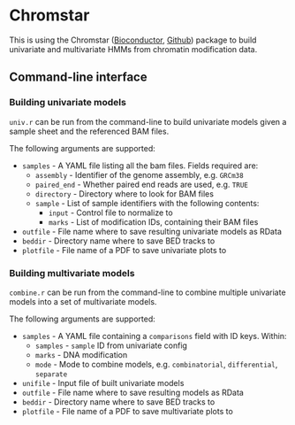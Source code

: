 Chromstar
=========

This is using the Chromstar
([Bioconductor](http://bioconductor.org/packages/release/bioc/html/chromstaR.html),
[Github](https://github.com/ataudt/chromstaR)) package to build univariate and
multivariate HMMs from chromatin modification data.

Command-line interface
----------------------

### Building univariate models

`univ.r` can be run from the command-line to build univariate models given a
sample sheet and the referenced BAM files.

The following arguments are supported:

* `samples` - A YAML file listing all the bam files. Fields required are:
   * `assembly` - Identifier of the genome assembly, e.g. `GRCm38`
   * `paired_end` - Whether paired end reads are used, e.g. `TRUE`
   * `directory` - Directory where to look for BAM files
   * `sample` - List of sample identifiers with the following contents:
      * `input` - Control file to normalize to
      * `marks` - List of modification IDs, containing their BAM files
* `outfile` - File name where to save resulting univariate models as RData
* `beddir` - Directory name where to save BED tracks to
* `plotfile` - File name of a PDF to save univariate plots to

### Building multivariate models

`combine.r` can be run from the command-line to combine multiple univariate
models into a set of multivariate models.

The following arguments are supported:

* `samples` - A YAML file containing a `comparisons` field with ID keys. Within:
   * `samples` - `sample` ID from univariate config
   * `marks` - DNA modification
   * `mode` - Mode to combine models, e.g. `combinatorial`, `differential`,
     `separate`
* `unifile` - Input file of built univariate models
* `outfile` - File name where to save resulting models as RData
* `beddir` - Directory name where to save BED tracks to
* `plotfile` - File name of a PDF to save multivariate plots to
